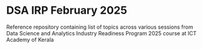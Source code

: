 # DSA IRP February 2025
Reference repository containing list of topics across various sessions from Data Science and Analytics Industry Readiness Program 2025 course at ICT Academy of Kerala
